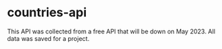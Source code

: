 # countries-api
This API was collected from a free API that will be down on May 2023. All data was saved for a project. 
